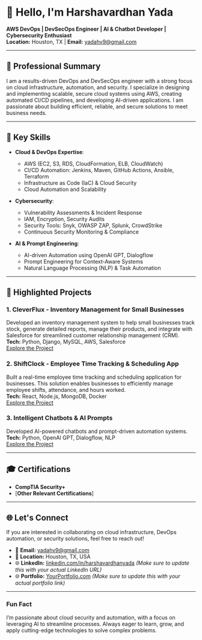 # 👋 Hello, I'm Harshavardhan Yada  
**AWS DevOps | DevSecOps Engineer | AI & Chatbot Developer | Cybersecurity Enthusiast**  
**Location:** Houston, TX | **Email:** [yadahv9@gmail.com](mailto:yadahv9@gmail.com)

---

## 🌟 **Professional Summary**  
I am a results-driven DevOps and DevSecOps engineer with a strong focus on cloud infrastructure, automation, and security. I specialize in designing and implementing scalable, secure cloud systems using AWS, creating automated CI/CD pipelines, and developing AI-driven applications. I am passionate about building efficient, reliable, and secure solutions to meet business needs.

---

## 🔧 **Key Skills**  

- **Cloud & DevOps Expertise**:  
  - AWS (EC2, S3, RDS, CloudFormation, ELB, CloudWatch)  
  - CI/CD Automation: Jenkins, Maven, GitHub Actions, Ansible, Terraform  
  - Infrastructure as Code (IaC) & Cloud Security  
  - Cloud Automation and Scalability

- **Cybersecurity**:  
  - Vulnerability Assessments & Incident Response  
  - IAM, Encryption, Security Audits  
  - Security Tools: Snyk, OWASP ZAP, Splunk, CrowdStrike  
  - Continuous Security Monitoring & Compliance  

- **AI & Prompt Engineering**:  
  - AI-driven Automation using OpenAI GPT, Dialogflow  
  - Prompt Engineering for Context-Aware Systems  
  - Natural Language Processing (NLP) & Task Automation  

---

## 🚀 **Highlighted Projects**  

### 1. **CleverFlux - Inventory Management for Small Businesses**  
Developed an inventory management system to help small businesses track stock, generate detailed reports, manage their products, and integrate with Salesforce for streamlined customer relationship management (CRM).  
**Tech:** Python, Django, MySQL, AWS, Salesforce  
[Explore the Project](https://github.com/HarshavardhanYada/CleverFlux)  

### 2. **ShiftClock - Employee Time Tracking & Scheduling App**  
Built a real-time employee time tracking and scheduling application for businesses. This solution enables businesses to efficiently manage employee shifts, attendance, and hours worked.  
**Tech:** React, Node.js, MongoDB, Docker  
[Explore the Project](https://github.com/HarshavardhanYada/ShiftClock)  

### 3. **Intelligent Chatbots & AI Prompts**  
Developed AI-powered chatbots and prompt-driven automation systems.  
**Tech:** Python, OpenAI GPT, Dialogflow, NLP  
[Explore the Project](https://github.com/HarshavardhanYada/Intelligent-Chatbots)  


---

## 🎓 **Certifications**  
- **CompTIA Security+**  
- [**Other Relevant Certifications**]  

---


## 🌐 **Let's Connect**  
If you are interested in collaborating on cloud infrastructure, DevOps automation, or security solutions, feel free to reach out!  

- 📧 **Email:** [yadahv9@gmail.com](mailto:yadahv9@gmail.com)  
- 📍 **Location:** Houston, TX, USA  
- 🌐 **LinkedIn:** [linkedin.com/in/harshavardhanyada](https://www.linkedin.com/in/harshavardhanyada) *(Make sure to update this with your actual LinkedIn URL)*  
- 🌐 **Portfolio:** [YourPortfolio.com](https://www.yourportfolio.com) *(Make sure to update this with your actual portfolio link)*

---

### **Fun Fact**  
I’m passionate about cloud security and automation, with a focus on leveraging AI to streamline processes. Always eager to learn, grow, and apply cutting-edge technologies to solve complex problems.
